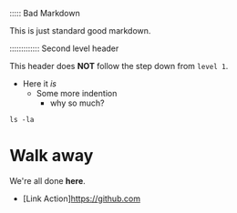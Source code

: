 ::::: Bad Markdown

This is just standard good markdown.

::::::::::::: Second level header

This header does **NOT** follow the step down from `level 1`.

- Here it *is*
  - Some more indention
      - why so much?

```
ls -la
```

# Walk away

We're all done **here**.
- [Link Action]https://github.com
